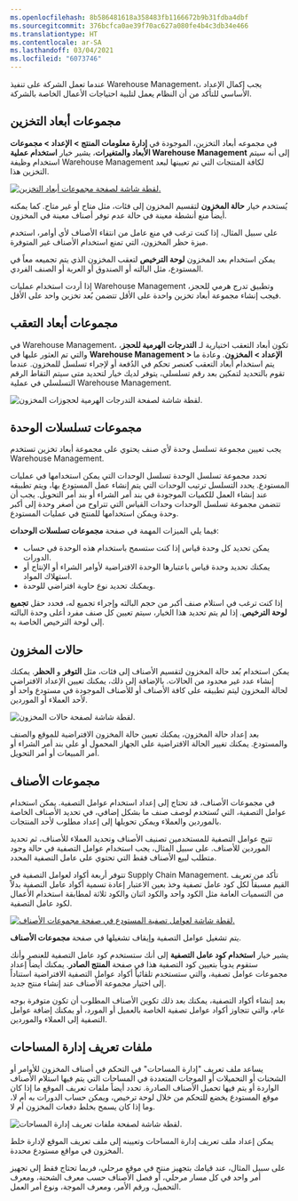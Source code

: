```yaml
---
ms.openlocfilehash: 8b586481618a358483fb1166672b9b31fdba4dbf
ms.sourcegitcommit: 376bcfca0ae39f70ac627a080fe4b4c3db34e466
ms.translationtype: HT
ms.contentlocale: ar-SA
ms.lasthandoff: 03/04/2021
ms.locfileid: "6073746"
---
```

عندما تعمل الشركة على تنفيذ Warehouse Management، يجب إكمال الإعداد الأساسي للتأكد من أن النظام يعمل لتلبية احتياجات الأعمال الخاصة بالشركة. 

## <a name="storage-dimension-groups"></a>مجموعات أبعاد التخزين  

في مجموعه أبعاد التخزين، الموجودة في **إدارة معلومات المنتج > الإعداد > مجموعات الأبعاد والمتغيرات**، يشير خيار **استخدام عملية Warehouse Management** إلى أنه سيتم استخدام وظيفة Warehouse Management لكافة المنتجات التي تم تعيينها لبعد التخزين هذا.

[![لقطة شاشة لصفحة مجموعات أبعاد التخزين.](../media/storage-dimension-groups.png)](../media/storage-dimension-groups.png#lightbox)
 
يُستخدم خيار **حالة المخزون** لتقسيم المخزون إلى فئات، مثل متاح أو غير متاح. كما يمكنه أيضاً منع أنشطة معينة في حالة عدم توفر أصناف معينة في المخزون.

على سبيل المثال، إذا كنت ترغب في منع عامل من انتقاء الأصناف لأي أوامر، استخدم ميزة حظر المخزون، التي تمنع استخدام الأصناف غير المتوفرة.

يمكن استخدام بعد المخزون **لوحة الترخيص** لتعقب المخزون الذي يتم تجميعه معاً في المستودع، مثل البالته أو الصندوق أو العربة أو الصنف الفردي.

إذا أردت استخدام عمليات Warehouse Management وتطبيق تدرج هرمي للحجز، فيجب إنشاء مجموعة أبعاد تخزين واحدة على الأقل تتضمن بُعد تخزين واحد على الأقل.

## <a name="tracking-dimension-groups"></a>مجموعات أبعاد التعقب 

في Warehouse Management، تكون أبعاد التعقب اختيارية لـ **التدرجات الهرمية للحجز**، والتي تم العثور عليها في **Warehouse Management > الإعداد > المخزون**. وعادة ما يتم استخدام أبعاد التعقب كعنصر تحكم في الدُفعة أو لإجراء تسلسل للمخزون. عندما تقوم بالتحديد لتمكين بعد رقم تسلسلي، يتوفر لديك خيار لتحديد متى سيتم التقاط الرقم التسلسلي في عملية Warehouse Management.

![لقطة شاشة لصفحة التدرجات الهرمية لحجوزات المخزون.](../media/reservation-hierarchy.png)

## <a name="unit-sequence-groups"></a>مجموعات تسلسلات الوحدة 

يجب تعيين مجموعة تسلسل وحدة لأي صنف يحتوي على مجموعة أبعاد تخزين تستخدم Warehouse Management.

تحدد مجموعة تسلسل الوحدة تسلسل الوحدات التي يمكن استخدامها في عمليات المستودع. يحدد التسلسل ترتيب الوحدات التي يتم إنشاء عمل المستودع بها، ويتم تطبيقه عند إنشاء العمل للكميات الموجودة في بند أمر الشراء أو بند أمر التحويل.
يجب أن تتضمن مجموعة تسلسل الوحدات وحدات القياس التي تتراوح من أصغر وحدة إلى أكبر وحدة ويمكن استخدامها للمنتج في عمليات المستودع.

فيما يلي الميزات المهمة في صفحة **مجموعات تسلسلات الوحدات**:

-   يمكن تحديد كل وحدة قياس إذا كنت ستسمح باستخدام هذه الوحدة في حساب الدورات.
-   يمكنك تحديد وحدة قياس باعتبارها الوحدة الافتراضية لأوامر الشراء أو الإنتاج أو استهلاك المواد.
-   ويمكنك تحديد نوع حاوية افتراضي للوحدة.

إذا كنت ترغب في استلام صنف أكبر من حجم البالته وإجراء تجميع له، فحدد حقل **تجميع لوحة الترخيص**. إذا لم يتم تحديد هذا الخيار، سيتم تعيين كل صنف مفرد أعلى وحدة البالته إلى لوحة الترخيص الخاصة به.

## <a name="inventory-statuses"></a>حالات المخزون  

يمكن استخدام بُعد حالة المخزون لتقسيم الأصناف إلى فئات، مثل **التوفر** و **الحظر**. يمكنك إنشاء عدد غير محدود من الحالات. بالإضافة إلى ذلك، يمكنك تعيين الإعداد الافتراضي لحالة المخزون ليتم تطبيقه على كافة الأصناف أو للأصناف الموجودة في مستودع واحد أو لأحد العملاء أو الموردين.

![لقطة شاشة لصفحة حالات المخزون.](../media/inventory-statuses.png)

بعد إعداد حالة المخزون، يمكنك تعيين حالة المخزون الافتراضية للموقع والصنف والمستودع. يمكنك تغيير الحالة الافتراضية على الجهاز المحمول أو على بند أمر الشراء أو أمر المبيعات أو أمر التحويل.

## <a name="item-groups"></a>مجموعات الأصناف 

في مجموعات الأصناف، قد تحتاج إلى إعداد استخدام عوامل التصفية. يمكن استخدام عوامل التصفية، التي تُستخدم لوصف صنف ما بشكل إضافي، في تحديد الأصناف الخاصة بالموردين والعملاء ويمكن تحويلها إلى إعداد مطلوب لأحد المنتجات.

تتيح عوامل التصفية للمستخدمين تصنيف الأصناف وتحديد العملاء للأصناف، ثم تحديد الموردين للأصناف. على سبيل المثال، يجب استخدام عوامل التصفية في حالة وجود متطلب لبيع الأصناف فقط التي تحتوي على عامل التصفية المحدد.

تتوفر أربعة أكواد لعوامل التصفية في Supply Chain Management. تأكد من تعريف القيم مسبقاً لكل كود عامل تصفية وخذ بعين الاعتبار إعادة تسمية أكواد عامل التصفية بدلاً من التسميات العامة مثل الكود واحد والكود اثنان والكود ثلاثة لمطابقة استخدام الأعمال لكود عامل التصفية.

[![لقطة شاشة لعوامل تصفية المستودع في صفحة مجموعات الأصناف.](../media/filters.png)](../media/filters.png#lightbox)

يتم تشغيل عوامل التصفية وإيقاف تشغيلها في صفحة **مجموعات الأصناف**.

يشير خيار **استخدام كود عامل التصفية** إلى أنك ستستخدم كود عامل التصفية للعنصر وأنك ستقوم يدوياً بتعيين كود التصفية هذا في صفحة **المنتج الصادر**. يمكنك أيضاً إعداد مجموعات عوامل تصفية، والتي ستستخدم تلقائياً أكواد عوامل التصفية الافتراضية استناداً إلى اختيار مجموعة الأصناف عند إنشاء منتج جديد.

بعد إنشاء أكواد التصفية، يمكنك بعد ذلك تكوين الأصناف المطلوب أن تكون متوفرة بوجه عام، والتي تتجاوز أكواد عوامل تصفية الخاصة بالعميل أو المورد، أو يمكنك إضافة عوامل التصفية إلى العملاء والموردين.

## <a name="dock-management-profiles"></a>ملفات تعريف إدارة المساحات  

يساعد ملف تعريف "إدارة المساحات" في التحكم في أصناف المخزون للأوامر أو الشحنات أو التحميلات أو الموجات المتعددة في المساحات التي يتم فيها استلام الأصناف الواردة أو يتم فيها تحميل الأصناف الصادرة. تحدد أيضاً ملفات تعريف الموقع ما إذا كان موقع المستودع يخضع للتحكم من خلال لوحة ترخيص، ويمكن حساب الدورات به أم لا، وما إذا كان يسمح بخلط دفعات المخزون أم لا.

![لقطة شاشة لصفحة ملفات تعريف إدارة المساحات.](../media/dock-management.png)

يمكن إعداد ملف تعريف إدارة المساحات وتعيينه إلى ملف تعريف الموقع لإدارة خلط المخزون في مواقع مستودع محددة.

على سبيل المثال، عند قيامك بتجهيز منتج في موقع مرحلي، فربما تحتاج فقط إلى تجهيز أمر واحد في كل مسار مرحلي، أو فصل الأصناف حسب معرف الشحنة، ومعرف التحميل، ورقم الأمر، ومعرف الموجة، ونوع أمر العمل.
